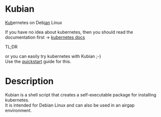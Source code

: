 # Kubian
<ins>Kub</ins>ernetes on Deb<ins>ian</ins> Linux  

If you have no idea about kubernetes, then you should read the documentation first -> [kubernetes docs](https://kubernetes.io/docs/concepts/overview/)  

TL;DR  

or you can easily try kubernetes with Kubian ;-)  
Use the [quickstart](docs/quickstart.md) guide for this.

# Description

Kubian is a shell script that creates a self-executable package for installing kubernetes.  
It is intended for Debian Linux and can also be used in an airgap environment.
